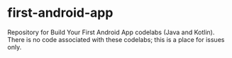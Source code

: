 # first-android-app
Repository for Build Your First Android App codelabs (Java and Kotlin). There is no code associated with these codelabs; this is a place for issues only.
